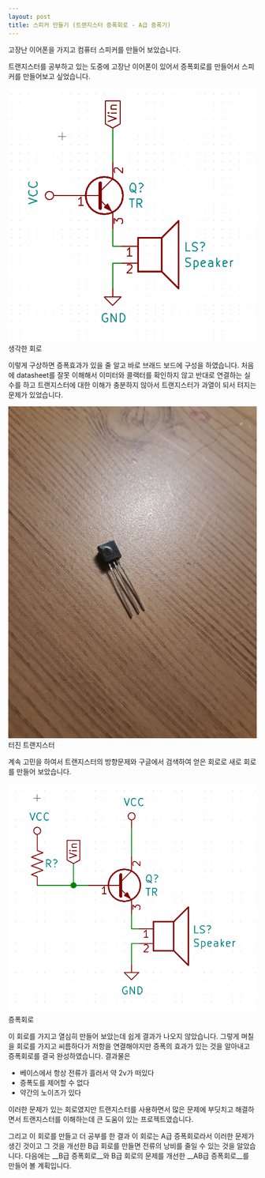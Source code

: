 ```yaml
---
layout: post
title: 스피커 만들기 (트랜지스터 증폭회로 - A급 증폭기) 
---
```


고장난 이어폰을 가지고 컴퓨터 스피커를 만들어 보았습니다.

 트랜지스터를 공부하고 있는 도중에 고장난 이어폰이 있어서 증폭회로를 만들어서 스피커를 만들어보고 싶었습니다. 


![머리에서 나온 회로](/img/2019_01_05/UKC_TR_apm.png)생각한 회로

 이렇게 구상하면 증폭효과가 있을 줄 알고 바로 브래드 보드에 구성을 하였습니다. 처음에 datasheet를 잘못 이해해서 이미터와 콜랙터를 확인하지 않고 반대로 연결하는 실수를 하고 트랜지스터에 대한 이해가 충분하지 않아서 트랜지스터가 과열이 되서 텨지는 문제가 있었습니다.

![트랜지스터 머리터짐](/img/2019_01_05/TR_boom.jpg)터진 트랜지스터

계속 고민을 하여서 트랜지스터의 방향문제와 구글에서 검색하여 얻은 회로로 새로 회로를 만들어 보았습니다. 

![트랜지스터 증폭 회로](/img/2019_01_05/SPK_amp.png)증폭회로

이 회로를 가지고 열심히 만들어 보았는데 쉽게 결과가 나오지 않았습니다. 그렇게 며칠을 회로를 가지고 씨름하다가 저항을 연결해야지만 증폭의 효과가 있는 것을 알아내고 증폭회로를 결국 완성하였습니다. 결과물은 

* 베이스에서 항상 전류가 흘러서 약 2v가 떠있다
* 증폭도를 제어할 수 없다
* 약간의 노이즈가 있다

이러한 문제가 있는 회로였지만 트랜지스터를 사용하면서 많은 문제에 부딧치고 해결하면서 트랜지스터를 이해하는데 큰 도움이 있는 프로젝트였습니다. 

그리고 이 회로를 만들고 더 공부를 한 결과 이 회로는 A급 증폭회로라서 이러한 문제가 생긴 것이고 그 것을 개선한 B급 회로를 만들면 전류의 낭비를 줄일 수 있는 것을 알았습니다. 다음에는 __B급 증폭회로__와
B급 회로의 문제를 개선한 __AB급 증폭회로__를 만들어 볼 계획입니다.


